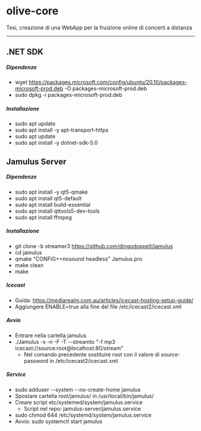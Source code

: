 olive-core
==========
Tesi, creazione di una WebApp per la fruizione online di concerti a distanza

---

.NET SDK
--------
##### Dipendenze
- wget https://packages.microsoft.com/config/ubuntu/20.10/packages-microsoft-prod.deb -O packages-microsoft-prod.deb
- sudo dpkg -i packages-microsoft-prod.deb

##### Installazione
- sudo apt update
- sudo apt install -y apt-transport-https
- sudo apt update
- sudo apt install -y dotnet-sdk-5.0

Jamulus Server
--------------
##### Dipendenze
- sudo apt install -y qt5-qmake
- sudo apt install qt5-default
- sudo apt install build-essential
- sudo apt install qttools5-dev-tools
- sudo apt install ffmpeg

##### Installazione
- git clone -b streamer3 https://github.com/dingodoppelt/jamulus
- cd jamulus
- qmake "CONFIG+=nosound headless" Jamulus.pro
- make clean
- make

##### Icecast
- Guida: https://mediarealm.com.au/articles/icecast-hosting-setup-guide/
- Aggiungere ENABLE=true alla fine del file /etc/icecast2/icecast.xml

##### Avvio
- Entrare nella cartella jamulus
- ./Jamulus -s -n -F -T --streamto "-f mp3 icecast://source:root@localhost:80/stream"
	- Nel comando precedente sostituire root con il valore di source-password in /etc/icecast2/icecast.xml

##### Service
- sudo adduser --system --no-create-home jamulus
- Spostare cartella root/jamulus/ in /usr/local/bin/jamulus/
- Creare script etc/systemed/system/jamulus.service
	- Script nel repo: jamulus-server/jamulus.service
- sudo chmod 644 /etc/systemd/system/jamulus.service
- Avvio: sudo systemctl start jamulus
